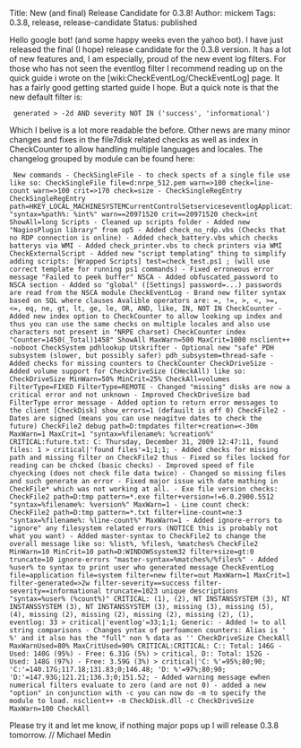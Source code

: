 Title: New (and final) Release Candidate for 0.3.8!
Author: mickem
Tags: 0.3.8, release, release-candidate
Status: published

Hello google bot! (and some happy weeks even the yahoo bot). I have just
released the final (I hope) release candidate for the 0.3.8 version. It
has a lot of new features and, I am especially, proud of the new event
log filters. For those who has not seen the eventlog filter I recommend
reading up on the quick guide i wrote on the
\[wiki:CheckEventLog/CheckEventLog\] page. It has a fairly good getting
started guide I hope. But a quick note is that the new default filter
is:

     generated > -2d AND severity NOT IN ('success', 'informational') 

Which I belive is a lot more readable the before. Other news are many
minor changes and fixes in the file7disk related checks as well as index
in CheckCounter to allow handling multiple languages and locales. The
changelog grouped by module can be found here:

     New commands - CheckSingleFile - to check spects of a single file use like so: CheckSingleFile file=d:nrpe_512.pem warn=>100 check=line-count warn=>100 crit=>170 check=size - CheckSingleRegEntry CheckSingleRegEntry path=HKEY_LOCAL_MACHINESYSTEMCurrentControlSetserviceseventlogApplicationMaxSize "syntax=%path%: %int%" warn==20971520 crit==20971520 check=int ShowAll=long Scripts - Cleaned up scripts folder - Added new "NagiosPlugin library" from op5 - Added check_no_rdp.vbs (Checks that no RDP connection is online) - Added check_battery.vbs which checks batterys via WMI - Added check_printer.vbs to check printers via WMI CheckExternalScript - Added new "script templating" thing to simplify adding scripts: [Wrapped Scripts] test=check_test.ps1 ; (will use correct template for running ps1 commands) - Fixed erroneous error message "Failed to peek buffer" NSCA - Added obfuscated_password to NSCA section - Added so "global" ([Settings] password=...) passwords are read from the NSCA module CheckEventLog - Brand new filter syntax based on SQL where clauses Avalible operators are: =, !=, >, <, >=, <=, eq, ne, gt, lt, ge, le, OR, AND, like, IN, NOT IN CheckCounter - Added new index option to CheckCounter to allow looking up index and thus you can use the same checks on multiple locales and also use characters not present in "NRPE charset) CheckCounter index "Counter=1450(_Total)1458" ShowAll MaxWarn=500 MaxCrit=1000 nsclient++ -noboot CheckSystem pdhlookup Utskrifter - Optional new "safe" PDH subsystem (slower, but possibly safer) pdh_subsystem=thread-safe - Added checks for missing counters to CheckCounter CheckDriveSize - Added volume support for CheckDriveSize (CHeckAll) like so: CheckDriveSize MinWarn=50% MinCrit=25% CheckAll=volumes FilterType=FIXED FilterType=REMOTE - Changed "missing" disks are now a critical error and not unknown - Improved CheckDriveSize bad FilterType error message - Added option to return error messages to the client [CheckDisk] show_errors=1 (defauilt is off 0) CheckFile2 - Dates are signed (means you can use neagitve dates to check the future) CheckFile2 debug path=D:tmpdates filter+creation=<-30m MaxWarn=1 MaxCrit=1 "syntax=%filename%: %creation%" CRITICAL:future.txt: C: Thursday, December 31, 2009 12:47:11, found files: 1 > critical|'found files'=1;1;1; - Added checks for missing path and missing filter on CheckFile2 thus - Fixed so files locked for reading can be chcked (basic checks) - Improved speed of file chyecking (does not check file data twice) - Changed so missing files and such generate an error - Fixed major issue with date mathing in CheckFile* which was not working at all. - Exe file version checks: CheckFile2 path=D:tmp pattern=*.exe filter+version=!=6.0.2900.5512 "syntax=%filename%: %version%" MaxWarn=1 - Line count check: CheckFile2 path=D:tmp pattern=*.txt filter+line-count=ne:3 "syntax=%filename%: %line-count%" MaxWarn=1 - Added ignore-errors to "ignore" any filesystem related errors (NOTICE this is probably not what you want) - Added master-syntax to CheckFile2 to change the overall message like so: %list%, %files%, %matches% CheckFile2 MinWarn=10 MinCrit=10 path=D:WINDOWSsystem32 filter+size=gt:0 truncate=10 ignore-errors "master-syntax=%matches%/%files%" - Added %user% to syntax to print user who generated message CheckEventLog file=application file=system filter=new filter=out MaxWarn=1 MaxCrit=1 filter-generated=>2w filter-severity==success filter-severity==informational truncate=1023 unique descriptions "syntax=%user% (%count%)" CRITICAL: (1), (2), NT INSTANSSYSTEM (3), NT INSTANSSYSTEM (3), NT INSTANSSYSTEM (3), missing (3), missing (5), (4), missing (2), missing (2), missing (2), missing (2), (1), eventlog: 33 > critical|'eventlog'=33;1;1; Generic: - Added != to all string comparisons - Changes yntax of perfoamcen counters: Alias is ' %' and it also has the "full" non % data as '' CheckDriveSize CheckAll MaxWarnUsed=80% MaxCritUsed=90% CRITICAL:CRITICAL: C:: Total: 146G - Used: 140G (95%) - Free: 6.31G (5%) > critical, D:: Total: 152G - Used: 148G (97%) - Free: 3.59G (3%) > critical|'C: %'=95%;80;90; 'C:'=140.17G;117.18;131.83;0;146.48; 'D: %'=97%;80;90; 'D:'=147.93G;121.21;136.3;0;151.52; - Added warning message ewhen numerical filters evaluate to zero (and are not 0) - added a new "option" in conjunction with -c you can now do -m to specify the module to load. nsclient++ -m CheckDisk.dll -c CheckDriveSize MaxWarn=100 CheckAll 

Please try it and let me know, if nothing major pops up I will release
0.3.8 tomorrow. // Michael Medin

